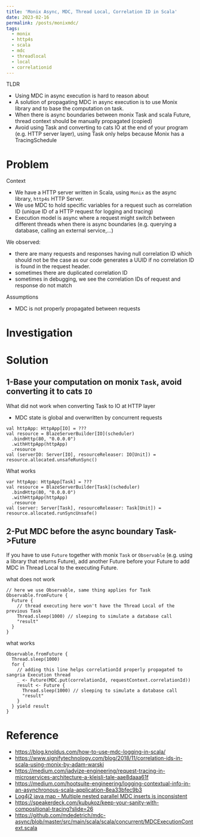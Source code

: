 ```yaml
---
title: 'Monix Async, MDC, Thread Local, Correlation ID in Scala'
date: 2023-02-16
permalink: /posts/monixmdc/
tags:
  - monix
  - http4s
  - scala
  - mdc
  - threadlocal
  - local
  - correlationid
---
```



TLDR
- Using MDC in async execution is hard to reason about
- A solution of propagating MDC in async execution is to use Monix library and to base
the computation on task.
- When there is async boundaries between monix Task and scala Future, thread context should
be manually propagated (copied)
- Avoid using Task and converting to cats IO at the end of your program (e.g. HTTP server layer),
using Task only helps because Monix has a TracingSchedule


# Problem
Context 
- We have a HTTP server written in Scala, using `Monix` as the async library,
`http4s` HTTP Server.
- We use MDC to hold specific variables for a request such as 
correlation ID (unique ID of a HTTP request for logging and tracing)
- Execution model is async where a request might switch between different threads when
there is async boundaries (e.g. querying a database, calling an external service,...)


We observed:
  - there are many requests and responses having null correlation ID which should not be 
  the case as our code generates a UUID if no correlation ID is found in the request header.
  - sometimes there are duplicated correlation ID 
  - sometimes in debugging, we see the correlation IDs of request and response do not match 


Assumptions
- MDC is not properly propagated between requests



# Investigation


# Solution
## 1-Base your computation on monix `Task`, avoid converting it to cats `IO`

What did not work when converting Task to IO at HTTP layer
- MDC state is global and overwritten by concurrent requests
```
val httpApp: HttpApp[IO] = ???
val resource = BlazeServerBuilder[IO](scheduler)
  .bindHttp(80, "0.0.0.0")
  .withHttpApp(httpApp)
  .resource
val (serverIO: Server[IO], resourceReleaser: IO[Unit]) = resource.allocated.unsafeRunSync()
```


What works
```
var httpApp: HttpApp[Task] = ???
val resource = BlazeServerBuilder[Task](scheduler)
  .bindHttp(80, "0.0.0.0")
  .withHttpApp(httpApp)
  .resource
val (server: Server[Task], resourceReleaser: Task[Unit]) = resource.allocated.runSyncUnsafe()
```


## 2-Put MDC before the async boundary Task->Future

If you have to use `Future` together with monix `Task` or `Observable`
(e.g. using a library that returns Future), add another Future before your
Future to add MDC in Thread Local to the executing Future.


what does not work
```
// here we use Observable, same thing applies for Task
Observable.fromFuture {
  Future {
    // thread executing here won't have the Thread Local of the previous Task
    Thread.sleep(1000) // sleeping to simulate a database call
    "result"
  }
}
```


what works
``` 
Observable.fromFuture {
  Thread.sleep(1000)
  for {
    // adding this line helps correlationId properly propagated to sangria Execution thread
    _ <- Future(MDC.put(correlationId, requestContext.correlationId)) 
    result <- Future {
      Thread.sleep(1000) // sleeping to simulate a database call
      "result"
    }
  } yield result
}
```


# Reference
- https://blog.knoldus.com/how-to-use-mdc-logging-in-scala/
- https://www.signifytechnology.com/blog/2018/11/correlation-ids-in-scala-using-monix-by-adam-warski
- https://medium.com/iadvize-engineering/request-tracing-in-microservices-architecture-a-kleisli-tale-aae8daaa61f
- https://medium.com/hootsuite-engineering/logging-contextual-info-in-an-asynchronous-scala-application-8ea33bfec9b3
- [Log4j2 java map - Multiple nested parallel MDC inserts is inconsistent](https://github.com/mdedetrich/monix-mdc/issues/3)
- https://speakerdeck.com/kubukoz/keep-your-sanity-with-compositional-tracing?slide=26
- https://github.com/mdedetrich/mdc-async/blob/master/src/main/scala/scala/concurrent/MDCExecutionContext.scala
